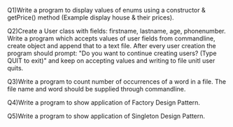 Q1)Write a program to display values of enums using a constructor & getPrice() method (Example display house & their prices).

Q2)Create a User class with fields: firstname, lastname, age, phonenumber. Write a program which accepts values of user fields from commandline, create object and append that to a text file. After every user creation the program should prompt: "Do you want to continue creating users? (Type QUIT to exit)" and keep on accepting values and writing to file unitl user quits.

Q3)Write a program to count number of occurrences of a word in a file. The file name and word should be supplied through commandline.

Q4)Write a program to show application of Factory Design Pattern.

Q5)Write a program to show application of Singleton Design Pattern.

